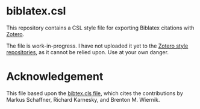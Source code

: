 # biblatex.csl

This repository contains a CSL style file for exporting Biblatex citations with [Zotero](https://www.zotero.org/).

The file is work-in-progress. I have not uploaded it yet to the [Zotero style repositories](https://www.zotero.org/styles), as it cannot be relied upon. Use at your own danger.


# Acknowledgement

This file based upon the [bibtex.cls file](https://www.zotero.org/styles?q=bibtex),  which cites the contributions by Markus Schaffner, Richard Karnesky, and Brenton M. Wiernik.
